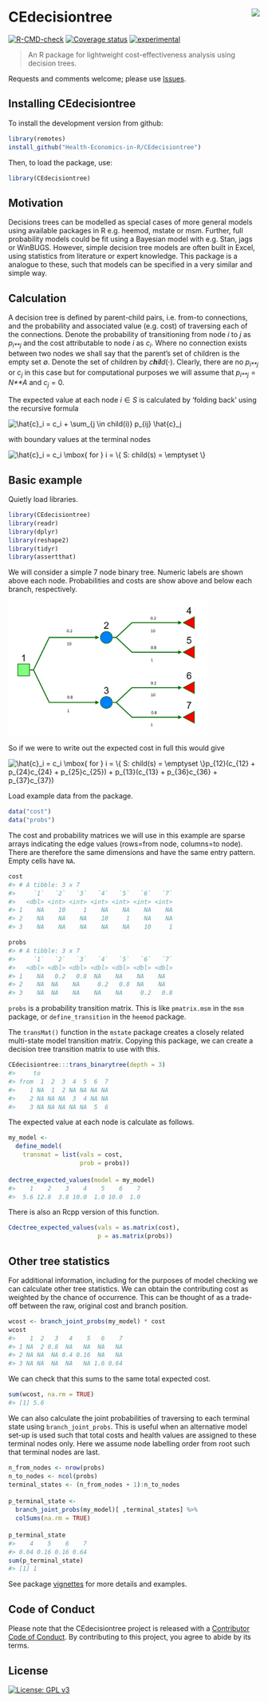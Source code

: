 
# CEdecisiontree <img src="imgfile.png" height="139" align="right"/>

<!-- badges: start -->

[![R-CMD-check](https://github.com/Health-Economics-in-R/CEdecisiontree/workflows/R-CMD-check/badge.svg)](https://github.com/Health-Economics-in-R/CEdecisiontree/actions)
[![Coverage
status](https://codecov.io/gh/Health-Economics-in-R/CEdecisiontree/branch/master/graph/badge.svg)](https://codecov.io/github/Health-Economics-in-R/CEdecisiontree?branch=master)
[![experimental](http://badges.github.io/stability-badges/dist/experimental.svg)](http://github.com/badges/stability-badges)
<!-- badges: end -->

<!-- README.md is generated from README.Rmd. Please edit that file -->

> An R package for lightweight cost-effectiveness analysis using
> decision trees.

Requests and comments welcome; please use
[Issues](https://github.com/n8thangreen/CEdecisiontree/issues).

## Installing CEdecisiontree

To install the development version from github:

``` r
library(remotes)
install_github("Health-Economics-in-R/CEdecisiontree")
```

Then, to load the package, use:

``` r
library(CEdecisiontree)
```

## Motivation

Decisions trees can be modelled as special cases of more general models
using available packages in R e.g. heemod, mstate or msm. Further, full
probability models could be fit using a Bayesian model with e.g. Stan,
jags or WinBUGS. However, simple decision tree models are often built in
Excel, using statistics from literature or expert knowledge. This
package is a analogue to these, such that models can be specified in a
very similar and simple way.

## Calculation

A decision tree is defined by parent-child pairs, i.e. from-to
connections, and the probability and associated value (e.g. cost) of
traversing each of the connections. Denote the probability of
transitioning from node *i* to *j* as *p*<sub>*i**j*</sub> and the cost
attributable to node *i* as *c*<sub>*i*</sub>. Where no connection
exists between two nodes we shall say that the parent’s set of children
is the empty set ∅. Denote the set of children by *c**h**i**l**d*(⋅).
Clearly, there are no *p*<sub>*i**j*</sub> or *c*<sub>*j*</sub> in this
case but for computational purposes we will assume that
*p*<sub>*i**j*</sub> = *N**A* and *c*<sub>*j*</sub> = 0.

The expected value at each node *i* ∈ *S* is calculated by ‘folding
back’ using the recursive formula

<img src="https://latex.codecogs.com/svg.image?\hat{c}_i&space;=&space;c_i&space;&plus;&space;\sum_{j&space;\in&space;child(i)}&space;p_{ij}&space;\hat{c}_j" title="\hat{c}_i = c_i + \sum_{j \in child(i)} p_{ij} \hat{c}_j" />

with boundary values at the terminal nodes

<img src="https://latex.codecogs.com/svg.image?\hat{c}_i&space;=&space;c_i&space;\mbox{&space;for&space;}&space;i&space;=&space;\{&space;S:&space;child(s)&space;=&space;\emptyset&space;\}" title="\hat{c}_i = c_i \mbox{ for } i = \{ S: child(s) = \emptyset \}" />

## Basic example

Quietly load libraries.

``` r
library(CEdecisiontree)
library(readr)
library(dplyr)
library(reshape2)
library(tidyr)
library(assertthat)
```

We will consider a simple 7 node binary tree. Numeric labels are shown
above each node. Probabilities and costs are show above and below each
branch, respectively.

<img src="https://raw.githubusercontent.com/Health-Economics-in-R/CEdecisiontree/dev/man/figures/README_decisiontree_silverdecisions.png" width="400px" />

So if we were to write out the expected cost in full this would give

<img src="https://latex.codecogs.com/svg.image?\hat{c}_i&space;=&space;c_i&space;\mbox{&space;for&space;}&space;i&space;=&space;\{&space;S:&space;child(s)&space;=&space;\emptyset&space;\}p_{12}(c_{12}&space;&plus;&space;p_{24}c_{24}&space;&plus;&space;p_{25}c_{25})&space;&plus;&space;p_{13}(c_{13}&space;&plus;&space;p_{36}c_{36}&space;&plus;&space;p_{37}c_{37})" title="\hat{c}_i = c_i \mbox{ for } i = \{ S: child(s) = \emptyset \}p_{12}(c_{12} + p_{24}c_{24} + p_{25}c_{25}) + p_{13}(c_{13} + p_{36}c_{36} + p_{37}c_{37})" />

Load example data from the package.

``` r
data("cost")
data("probs")
```

The cost and probability matrices we will use in this example are sparse
arrays indicating the edge values (rows=from node, columns=to node).
There are therefore the same dimensions and have the same entry pattern.
Empty cells have `NA`.

``` r
cost
#> # A tibble: 3 x 7
#>     `1`   `2`   `3`   `4`   `5`   `6`   `7`
#>   <dbl> <int> <int> <int> <int> <int> <int>
#> 1    NA    10     1    NA    NA    NA    NA
#> 2    NA    NA    NA    10     1    NA    NA
#> 3    NA    NA    NA    NA    NA    10     1
```

``` r
probs
#> # A tibble: 3 x 7
#>     `1`   `2`   `3`   `4`   `5`   `6`   `7`
#>   <dbl> <dbl> <dbl> <dbl> <dbl> <dbl> <dbl>
#> 1    NA   0.2   0.8  NA    NA    NA    NA  
#> 2    NA  NA    NA     0.2   0.8  NA    NA  
#> 3    NA  NA    NA    NA    NA     0.2   0.8
```

`probs` is a probability transition matrix. This is like `pmatrix.msm`
in the `msm` package, or `define_transition` in the `heemod` package.

The `transMat()` function in the `mstate` package creates a closely
related multi-state model transition matrix. Copying this package, we
can create a decision tree transition matrix to use with this.

``` r
CEdecisiontree:::trans_binarytree(depth = 3)
#>     to
#> from  1  2  3  4  5  6  7
#>    1 NA  1  2 NA NA NA NA
#>    2 NA NA NA  3  4 NA NA
#>    3 NA NA NA NA NA  5  6
```

The expected value at each node is calculate as follows.

``` r
my_model <-
  define_model(
    transmat = list(vals = cost,
                    prob = probs))

dectree_expected_values(model = my_model)
#>    1    2    3    4    5    6    7 
#>  5.6 12.8  3.8 10.0  1.0 10.0  1.0
```

There is also an Rcpp version of this function.

``` r
Cdectree_expected_values(vals = as.matrix(cost),
                         p = as.matrix(probs))
```

## Other tree statistics

For additional information, including for the purposes of model checking
we can calculate other tree statistics. We can obtain the contributing
cost as weighted by the chance of occurrence. This can be thought of as
a trade-off between the raw, original cost and branch position.

``` r
wcost <- branch_joint_probs(my_model) * cost
wcost
#>    1  2   3   4    5   6    7
#> 1 NA  2 0.8  NA   NA  NA   NA
#> 2 NA NA  NA 0.4 0.16  NA   NA
#> 3 NA NA  NA  NA   NA 1.6 0.64
```

We can check that this sums to the same total expected cost.

``` r
sum(wcost, na.rm = TRUE)
#> [1] 5.6
```

We can also calculate the joint probabilities of traversing to each
terminal state using `branch_joint_probs`. This is useful when an
alternative model set-up is used such that total costs and health values
are assigned to these terminal nodes only. Here we assume node labelling
order from root such that terminal nodes are last.

``` r
n_from_nodes <- nrow(probs)
n_to_nodes <- ncol(probs)
terminal_states <- (n_from_nodes + 1):n_to_nodes

p_terminal_state <-
  branch_joint_probs(my_model)[ ,terminal_states] %>%
  colSums(na.rm = TRUE)

p_terminal_state
#>    4    5    6    7 
#> 0.04 0.16 0.16 0.64
sum(p_terminal_state)
#> [1] 1
```

See package
[vignettes](https://health-economics-in-r.github.io/CEdecisiontree/articles/)
for more details and examples.

## Code of Conduct

Please note that the CEdecisiontree project is released with a
[Contributor Code of
Conduct](https://contributor-covenant.org/version/2/0/CODE_OF_CONDUCT.html).
By contributing to this project, you agree to abide by its terms.

## License

[![License: GPL
v3](https://img.shields.io/badge/License-GPLv3-blue.svg)](https://www.gnu.org/licenses/gpl-3.0)
